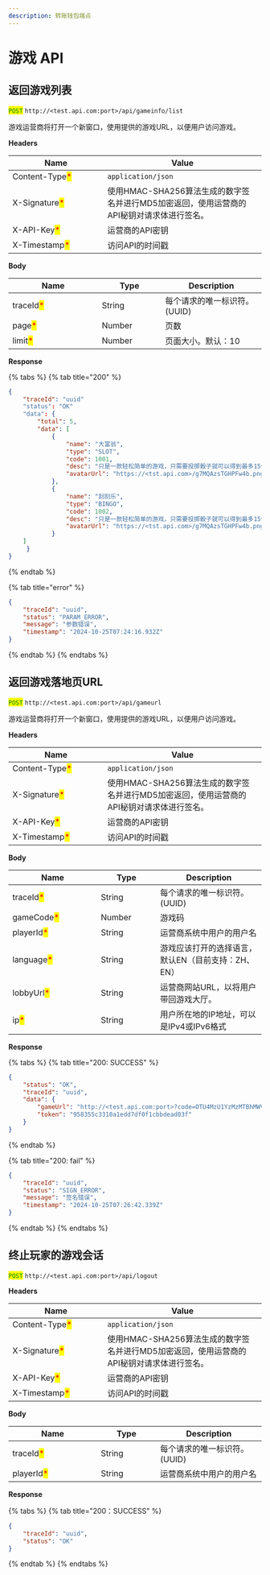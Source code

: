 ```yaml
---
description: 转账钱包端点
---
```


# 游戏 API

## 返回游戏列表

<mark style="color:green;">`POST`</mark> `http://<test.api.com:port>/api/gameinfo/list`

游戏运营商将打开一个新窗口，使用提供的游戏URL，以便用户访问游戏。

**Headers**

<table><thead><tr><th width="173">Name</th><th>Value</th></tr></thead><tbody><tr><td>Content-Type<mark style="color:red;">*</mark></td><td><code>application/json</code></td></tr><tr><td>X-Signature<mark style="color:red;">*</mark></td><td>使用HMAC-SHA256算法生成的数字签名并进行MD5加密返回，使用运营商的API秘钥对请求体进行签名。</td></tr><tr><td>X-API-Key<mark style="color:red;">*</mark></td><td>运营商的API密钥</td></tr><tr><td>X-Timestamp<mark style="color:red;">*</mark></td><td>访问API的时间戳</td></tr></tbody></table>

**Body**

<table><thead><tr><th width="162">Name</th><th width="110">Type</th><th>Description</th></tr></thead><tbody><tr><td>traceId<mark style="color:red;">*</mark></td><td>String</td><td>每个请求的唯一标识符。 (UUID)</td></tr><tr><td>page<mark style="color:red;">*</mark></td><td>Number</td><td>页数</td></tr><tr><td>limit<mark style="color:red;">*</mark></td><td>Number</td><td>页面大小。默认：10</td></tr></tbody></table>

**Response**

{% tabs %}
{% tab title="200" %}
```json
{
    "traceId": "uuid"
    "status": "OK"
    "data": {
        "total": 5,
        "data": [
            {
                "name": "大富翁",
                "type": "SLOT",
                "code": 1001,
                "desc": "只是一款轻松简单的游戏，只需要投掷骰子就可以得到最多15倍的奖励，更有超级大转盘奖励，以及多种道具，丰富的游戏体验！",
                "avatarUrl": "https://<tst.api.com>/g7MQAzsTGHPFw4b.png"
            },
            {
                "name": "刮刮乐",
                "type": "BINGO",
                "code": 1002,
                "desc": "只是一款轻松简单的游戏，只需要投掷骰子就可以得到最多15倍的奖励，更有超级大转盘奖励，以及多种道具，丰富的游戏体验，等你来玩转",
                "avatarUrl": "https://<tst.api.com>/g7MQAzsTGHPFw4b.png"
            }
	]
     }
}
```
{% endtab %}

{% tab title="error" %}
```json
{
    "traceId": "uuid",
    "status": "PARAM_ERROR",
    "message": "参数错误",
    "timestamp": "2024-10-25T07:24:16.932Z"
}
```
{% endtab %}
{% endtabs %}

## 返回游戏落地页URL

<mark style="color:green;">`POST`</mark> `http://<test.api.com:port>/api/gameurl`

游戏运营商将打开一个新窗口，使用提供的游戏URL，以便用户访问游戏。

**Headers**

<table><thead><tr><th width="173">Name</th><th>Value</th></tr></thead><tbody><tr><td>Content-Type<mark style="color:red;">*</mark></td><td><code>application/json</code></td></tr><tr><td>X-Signature<mark style="color:red;">*</mark></td><td>使用HMAC-SHA256算法生成的数字签名并进行MD5加密返回，使用运营商的API秘钥对请求体进行签名。</td></tr><tr><td>X-API-Key<mark style="color:red;">*</mark></td><td>运营商的API密钥</td></tr><tr><td>X-Timestamp<mark style="color:red;">*</mark></td><td>访问API的时间戳</td></tr></tbody></table>

**Body**

<table><thead><tr><th width="160">Name</th><th width="102">Type</th><th>Description</th></tr></thead><tbody><tr><td>traceId<mark style="color:red;">*</mark></td><td>String</td><td>每个请求的唯一标识符。 (UUID)</td></tr><tr><td>gameCode<mark style="color:red;">*</mark></td><td>Number</td><td>游戏码</td></tr><tr><td>playerId<mark style="color:red;">*</mark></td><td>String</td><td>运营商系统中用户的用户名</td></tr><tr><td>language<mark style="color:red;">*</mark></td><td>String</td><td>游戏应该打开的选择语言，默认EN（目前支持：ZH、EN）</td></tr><tr><td>lobbyUrl<mark style="color:red;">*</mark></td><td>String</td><td>运营商网站URL，以将用户带回游戏大厅。</td></tr><tr><td>ip<mark style="color:red;">*</mark></td><td>String</td><td>用户所在地的IP地址，可以是IPv4或IPv6格式</td></tr></tbody></table>

**Response**

{% tabs %}
{% tab title="200: SUCCESS" %}
```json
{
    "status": "OK",
    "traceId": "uuid",
    "data": {
        "gameUrl": "http://<test.api.com:port>?code=OTU4MzU1YzMzMTBhMWVkZDdkZjBmMWNiYmRlYWQwM2Y&lang=ZH",
        "token": "958355c3310a1edd7df0f1cbbdead03f"
    }
}
```
{% endtab %}

{% tab title="200: fail" %}
```json
{
    "traceId": "uuid",
    "status": "SIGN_ERROR",
    "message": "签名错误",
    "timestamp": "2024-10-25T07:26:42.339Z"
}
```
{% endtab %}
{% endtabs %}



## 终止玩家的游戏会话

<mark style="color:green;">`POST`</mark> `http://<test.api.com:port>/api/logout`

**Headers**

<table><thead><tr><th width="173">Name</th><th>Value</th></tr></thead><tbody><tr><td>Content-Type<mark style="color:red;">*</mark></td><td><code>application/json</code></td></tr><tr><td>X-Signature<mark style="color:red;">*</mark></td><td>使用HMAC-SHA256算法生成的数字签名并进行MD5加密返回，使用运营商的API秘钥对请求体进行签名。</td></tr><tr><td>X-API-Key<mark style="color:red;">*</mark></td><td>运营商的API密钥</td></tr><tr><td>X-Timestamp<mark style="color:red;">*</mark></td><td>访问API的时间戳</td></tr></tbody></table>

**Body**

<table><thead><tr><th width="160">Name</th><th width="102">Type</th><th>Description</th></tr></thead><tbody><tr><td>traceId<mark style="color:red;">*</mark></td><td>String</td><td>每个请求的唯一标识符。 (UUID)</td></tr><tr><td>playerId<mark style="color:red;">*</mark></td><td>String</td><td>运营商系统中用户的用户名</td></tr></tbody></table>

**Response**

{% tabs %}
{% tab title="200：SUCCESS" %}
```json
{
    "traceId": "uuid",
    "status": "OK"
}
```
{% endtab %}
{% endtabs %}
